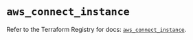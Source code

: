 # `aws_connect_instance`

Refer to the Terraform Registry for docs: [`aws_connect_instance`](https://registry.terraform.io/providers/hashicorp/aws/6.0.0/docs/resources/connect_instance).
